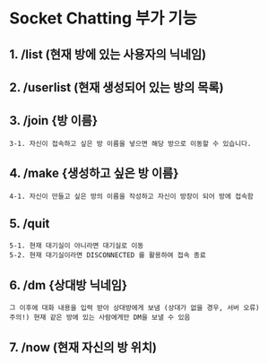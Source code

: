# Socket Chatting 부가 기능

## 1. /list (현재 방에 있는 사용자의 닉네임)

## 2. /userlist (현재 생성되어 있는 방의 목록)

## 3. /join {방 이름}
    3-1. 자신이 접속하고 싶은 방 이름을 넣으면 해당 방으로 이동할 수 있습니다.

## 4. /make {생성하고 싶은 방 이름}
    4-1. 자신이 만들고 싶은 방의 이름을 작성하고 자신이 방장이 되어 방에 접속함

## 5. /quit
    5-1. 현재 대기실이 아니라면 대기실로 이동
    5-2. 현재 대기실이라면 DISCONNECTED 를 활용하여 접속 종료

## 6. /dm {상대방 닉네임}
    그 이후에 대화 내용을 입력 받아 상대방에게 보냄 (상대가 없을 경우, 서버 오류)
    주의!) 현재 같은 방에 있는 사람에게만 DM을 보낼 수 있음

## 7. /now (현재 자신의 방 위치)